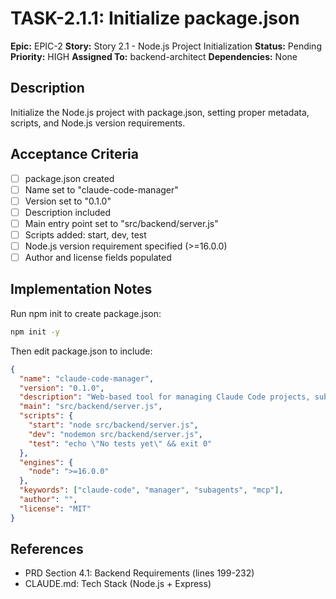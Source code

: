 # TASK-2.1.1: Initialize package.json

**Epic:** EPIC-2
**Story:** Story 2.1 - Node.js Project Initialization
**Status:** Pending
**Priority:** HIGH
**Assigned To:** backend-architect
**Dependencies:** None

## Description

Initialize the Node.js project with package.json, setting proper metadata, scripts, and Node.js version requirements.

## Acceptance Criteria

- [ ] package.json created
- [ ] Name set to "claude-code-manager"
- [ ] Version set to "0.1.0"
- [ ] Description included
- [ ] Main entry point set to "src/backend/server.js"
- [ ] Scripts added: start, dev, test
- [ ] Node.js version requirement specified (>=16.0.0)
- [ ] Author and license fields populated

## Implementation Notes

Run npm init to create package.json:

```bash
npm init -y
```

Then edit package.json to include:

```json
{
  "name": "claude-code-manager",
  "version": "0.1.0",
  "description": "Web-based tool for managing Claude Code projects, subagents, commands, hooks, and MCP servers",
  "main": "src/backend/server.js",
  "scripts": {
    "start": "node src/backend/server.js",
    "dev": "nodemon src/backend/server.js",
    "test": "echo \"No tests yet\" && exit 0"
  },
  "engines": {
    "node": ">=16.0.0"
  },
  "keywords": ["claude-code", "manager", "subagents", "mcp"],
  "author": "",
  "license": "MIT"
}
```

## References

- PRD Section 4.1: Backend Requirements (lines 199-232)
- CLAUDE.md: Tech Stack (Node.js + Express)
